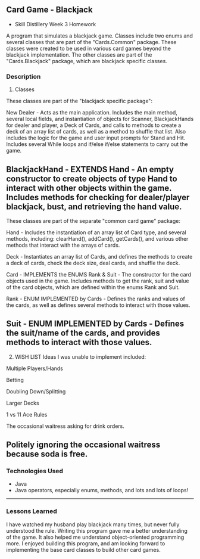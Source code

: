 ## Card Game - Blackjack

* Skill Distillery Week 3 Homework

A program that simulates a blackjack game. Classes include two enums and several classes that are part of the "Cards.Common" package. These classes were created to be used in various card games beyond the blackjack implementation. The other classes are part of the "Cards.Blackjack" package, which are blackjack specific classes.

### Description
1) Classes

These classes are part of the "blackjack specific package":

New Dealer - Acts as the main application. Includes the main method, several local fields, and instantiation of objects for Scanner, BlackjackHands for dealer and player, a Deck of Cards, and calls to methods to create a deck of an array list of cards, as well as a method to shuffle that list. Also includes the logic for the game and user input prompts for Stand and Hit. Includes several While loops and if/else if/else statements to carry out the game.

BlackjackHand - EXTENDS Hand - An empty constructor to create objects of type Hand to interact with other objects within the game. Includes methods for checking for dealer/player blackjack, bust, and retrieving the hand value.
------------------------------------------------------------
These classes are part of the separate "common card game" package:

Hand - Includes the instantiation of an array list of Card type, and several methods, including: clearHand(), addCard(), getCards(), and various other methods that interact with the arrays of cards.

Deck - Instantiates an array list of Cards, and defines the methods to create a deck of cards, check the deck size, deal cards, and shuffle the deck.

Card - IMPLEMENTS the ENUMS Rank & Suit - The constructor for the card objects used in the game. Includes methods to get the rank, suit and value of the card objects, which are defined within the enums Rank and Suit.

Rank - ENUM IMPLEMENTED by Cards - Defines the ranks and values of the cards, as well as defines several methods to interact with those values.

Suit - ENUM IMPLEMENTED by Cards - Defines the suit/name of the cards, and provides methods to interact with those values.
------------------------------------------------------------
2) WISH LIST
Ideas I was unable to implement included:

Multiple Players/Hands

Betting

Doubling Down/Splitting

Larger Decks

1 vs 11 Ace Rules

The occasional waitress asking for drink orders.

Politely ignoring the occasional waitress because soda is free.
------------------------------------------------------------
### Technologies Used
* Java
* Java operators, especially enums, methods, and lots and lots of loops!
------------------------------------------------------------
### Lessons Learned
I have watched my husband play blackjack many times, but never fully understood the rule. Writing this program gave me a better understanding of the game. It also helped me understand object-oriented programming more. I enjoyed building this program, and am looking forward to implementing the base card classes to build other card games.
